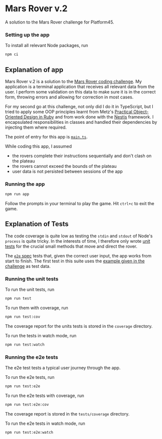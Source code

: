 # Mars Rover v.2

A solution to the Mars Rover challenge for Platform45.

### Setting up the app

To install all relevant Node packages, run

```bash
npm ci
```

## Explanation of app

Mars Rover v.2 is a solution to the [Mars Rover coding challenge](https://code.google.com/archive/p/marsrovertechchallenge/). My application is a terminal application that receives all relevant data from the user. I perform some validation on this data to make sure it is in the correct form, throwing errors and allowing for correction in most cases.

For my second go at this challenge, not only did I do it in TypeScript, but I tried to apply some OOP principles learnt from Metz's [Practical Object-Oriented Design in Ruby](https://www.poodr.com/) and from work done with the [Nestjs](https://nestjs.com/) framework. I encapsulated responsibilities in classes and handled their dependencies by injecting them where required.

The point of entry for this app is [`main.ts`](https://github.com/scholtz-gnome/mars-rover-2/blob/main/src/main.ts).

While coding this app, I assumed

- the rovers complete their instructions sequentially and don't clash on the plateau
- the rovers cannot exceed the bounds of the plateau
- user data is not persisted between sessions of the app

### Running the app

```bash
npm run app
```

Follow the prompts in your terminal to play the game. Hit `ctrl+c` to exit the game.

## Explanation of Tests

The code coverage is quite low as testing the `stdin` and `stdout` of Node's `process` is quite tricky. In the interests of time, I therefore only wrote [unit tests](https://github.com/scholtz-gnome/mars-rover-2/blob/main/src/app.spec.ts) for the crucial small methods that move and direct the rover.

The [`e2e` spec](https://github.com/scholtz-gnome/mars-rover-2/blob/main/tests/app.e2e-spec.ts) tests that, given the correct user input, the app works from start to finish. The first test in this suite uses the [example given in the challenge](https://code.google.com/archive/p/marsrovertechchallenge/) as test data.

### Running the unit tests

To run the unit tests, run

```bash
npm run test
```

To run them with coverage, run

```bash
npm run test:cov
```

The coverage report for the units tests is stored in the `coverage` directory.

To run the tests in watch mode, run

```bash
npm run test:watch
```

### Running the e2e tests

The e2e test tests a typical user journey through the app.

To run the e2e tests, run

```bash
npm run test:e2e
```

To run the e2e tests with coverage, run

```bash
npm run test:e2e:cov
```

The coverage report is stored in the `tests/coverage` directory.

To run the e2e tests in watch mode, run

```bash
npm run test:e2e:watch
```
